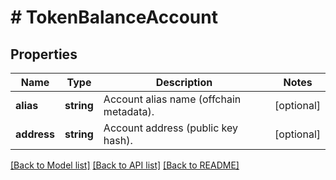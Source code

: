 # # TokenBalanceAccount

## Properties

Name | Type | Description | Notes
------------ | ------------- | ------------- | -------------
**alias** | **string** | Account alias name (offchain metadata). | [optional]
**address** | **string** | Account address (public key hash). | [optional]

[[Back to Model list]](../../README.md#models) [[Back to API list]](../../README.md#endpoints) [[Back to README]](../../README.md)
